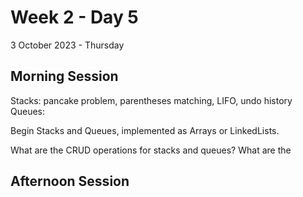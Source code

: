 # Week 2 - Day 5
3 October 2023 - Thursday

## Morning Session

Stacks: pancake problem, parentheses matching, LIFO, undo history
Queues: 

Begin Stacks and Queues, implemented as Arrays or LinkedLists.

What are the CRUD operations for stacks and queues?
What are the 

## Afternoon Session

